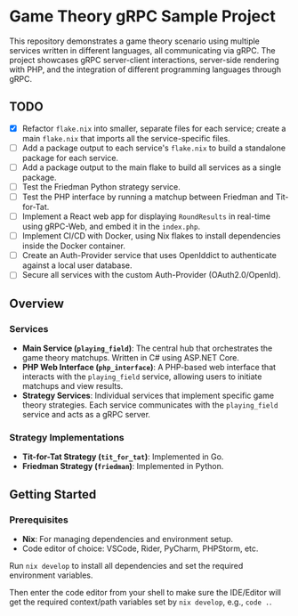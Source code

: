 # Game Theory gRPC Sample Project

This repository demonstrates a game theory scenario using multiple services written in different languages, all communicating via gRPC. The project showcases gRPC server-client interactions, server-side rendering with PHP, and the integration of different programming languages through gRPC.

## TODO

-   [x] Refactor `flake.nix` into smaller, separate files for each service; create a main `flake.nix` that imports all the service-specific files.
-   [ ] Add a package output to each service's `flake.nix` to build a standalone package for each service.
-   [ ] Add a package output to the main flake to build all services as a single package.
-   [ ] Test the Friedman Python strategy service.
-   [ ] Test the PHP interface by running a matchup between Friedman and Tit-for-Tat.
-   [ ] Implement a React web app for displaying `RoundResults` in real-time using gRPC-Web, and embed it in the `index.php`.
-   [ ] Implement CI/CD with Docker, using Nix flakes to install dependencies inside the Docker container.
-   [ ] Create an Auth-Provider service that uses OpenIddict to authenticate against a local user database.
-   [ ] Secure all services with the custom Auth-Provider (OAuth2.0/OpenId).

## Overview

### Services

-   **Main Service (`playing_field`)**: The central hub that orchestrates the game theory matchups. Written in C# using ASP.NET Core.
-   **PHP Web Interface (`php_interface`)**: A PHP-based web interface that interacts with the `playing_field` service, allowing users to initiate matchups and view results.
-   **Strategy Services**: Individual services that implement specific game theory strategies. Each service communicates with the `playing_field` service and acts as a gRPC server.

### Strategy Implementations

-   **Tit-for-Tat Strategy (`tit_for_tat`)**: Implemented in Go.
-   **Friedman Strategy (`friedman`)**: Implemented in Python.

## Getting Started

### Prerequisites

-   **Nix**: For managing dependencies and environment setup.
-   Code editor of choice: VSCode, Rider, PyCharm, PHPStorm, etc.

Run `nix develop` to install all dependencies and set the required environment variables.

Then enter the code editor from your shell to make sure the IDE/Editor will get the required context/path variables set by `nix develop`, e.g., `code .`.
